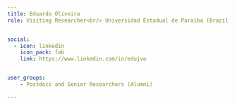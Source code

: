 ```yaml
---
title: Eduardo Oliveira
role: Visiting Researcher<br/> Universidad Estadual de Paraiba (Brazil)


social:
  - icon: linkedin
    icon_pack: fab
    link: https://www.linkedin.com/in/edujvo


user_groups:
    - Postdocs and Senior Researchers (Alumni)

---
```

